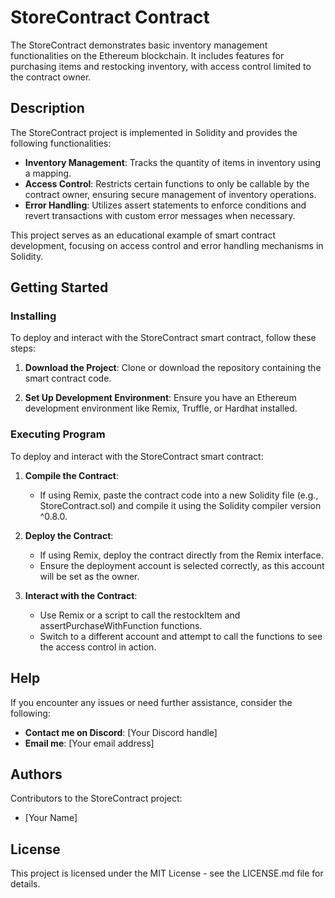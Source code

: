 # StoreContract Contract

The StoreContract demonstrates basic inventory management functionalities on the Ethereum blockchain. It includes features for purchasing items and restocking inventory, with access control limited to the contract owner.

## Description

The StoreContract project is implemented in Solidity and provides the following functionalities:

- **Inventory Management**: Tracks the quantity of items in inventory using a mapping.
- **Access Control**: Restricts certain functions to only be callable by the contract owner, ensuring secure management of inventory operations.
- **Error Handling**: Utilizes assert statements to enforce conditions and revert transactions with custom error messages when necessary.

This project serves as an educational example of smart contract development, focusing on access control and error handling mechanisms in Solidity.

## Getting Started

### Installing

To deploy and interact with the StoreContract smart contract, follow these steps:

1. **Download the Project**: Clone or download the repository containing the smart contract code.

2. **Set Up Development Environment**: Ensure you have an Ethereum development environment like Remix, Truffle, or Hardhat installed.

### Executing Program

To deploy and interact with the StoreContract smart contract:

1. **Compile the Contract**:
   - If using Remix, paste the contract code into a new Solidity file (e.g., StoreContract.sol) and compile it using the Solidity compiler version ^0.8.0.

2. **Deploy the Contract**:
   - If using Remix, deploy the contract directly from the Remix interface.
   - Ensure the deployment account is selected correctly, as this account will be set as the owner.

3. **Interact with the Contract**:
   - Use Remix or a script to call the restockItem and assertPurchaseWithFunction functions.
   - Switch to a different account and attempt to call the functions to see the access control in action.

## Help

If you encounter any issues or need further assistance, consider the following:

- **Contact me on Discord**: [Your Discord handle]
- **Email me**: [Your email address]

## Authors

Contributors to the StoreContract project:

- [Your Name]

## License

This project is licensed under the MIT License - see the LICENSE.md file for details.
